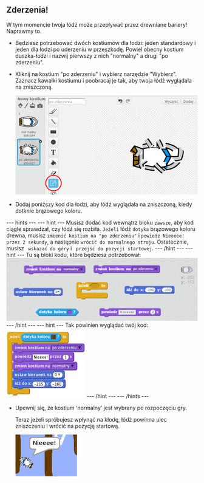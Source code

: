 ## Zderzenia!

W tym momencie twoja łódź może przepływać przez drewniane bariery! Naprawmy to.

+ Będziesz potrzebować dwóch kostiumów dla łodzi: jeden standardowy i jeden dla łodzi po uderzeniu w przeszkodę. Powiel obecny kostium duszka-łodzi i nazwij pierwszy z nich "normalny" a drugi "po zderzeniu".

+ Kliknij na kostium "po zderzeniu" i wybierz narzędzie "Wybierz". Zaznacz kawałki kostiumu i poobracaj je tak, aby twoja łódź wyglądała na zniszczoną.
    
    ![screenshot](images/boat-hit-costume.png)

+ Dodaj poniższy kod dla łodzi, aby łódź wyglądała na zniszczoną, kiedy dotknie brązowego koloru.

\--- hints \--- \--- hint \--- Musisz dodać kod wewnątrz bloku `zawsze`, aby kod ciągle sprawdzał, czy łódź się rozbiła. `Jeżeli` łódź `dotyka` brązowego koloru drewna, musisz `zmienić kostium na "po zderzeniu"` i `powiedz Nieeeee! przez 2 sekundy`, a następnie `wrócić do normalnego stroju`. Ostatecznie, musisz ` wskazać do góry` i ` przejść do pozycji startowej`. \--- /hint \--- \--- hint \--- Tu są bloki kodu, które będziesz potrzebował: ![screenshot](images/boat-hit-blocks.png) \--- /hint \--- \--- hint \--- Tak powinien wyglądać twój kod: ![screenshot](images/boat-hit-code.png) \--- /hint \--- \--- /hints \---

+ Upewnij się, że kostium ‘normalny’ jest wybrany po rozpoczęciu gry.
    
    Teraz jeżeli spróbujesz wpłynąć na kłodę, łódź powinna ulec zniszczeniu i wrócić na pozycję startową.
    
    ![screenshot](images/boat-crash.png)